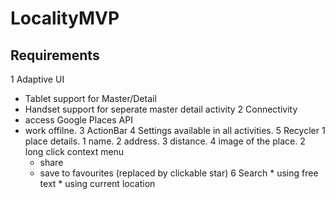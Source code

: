# LocalityMVP


## Requirements

1 Adaptive UI
   * Tablet support for Master/Detail
   * Handset support for seperate master detail activity
2 Connectivity 
   * access Google Places API
   * work offilne.
3 ActionBar
4 Settings available in all activities.
5 Recycler
   1 place details.
      1 name.
      2 address.
      3 distance.
      4 image of the place.
   2 long click context menu
     * share
     * save to favourites (replaced by clickable star)
6 Search
    * using free text
    * using current location
